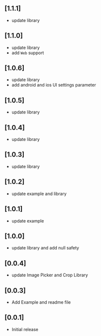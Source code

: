 ## [1.1.1]
* update library

## [1.1.0]
* update library
* add `Web` support

## [1.0.6]
* update library
* add android and ios UI settings parameter 

## [1.0.5]
* update library

## [1.0.4]
* update library

## [1.0.3]
* update library

## [1.0.2]
* update example and library

## [1.0.1]
* update example

## [1.0.0]
* update library and add null safety

## [0.0.4]
* update Image Picker and Crop Library

## [0.0.3]
* Add Example and readme file

## [0.0.1]
* Initial release